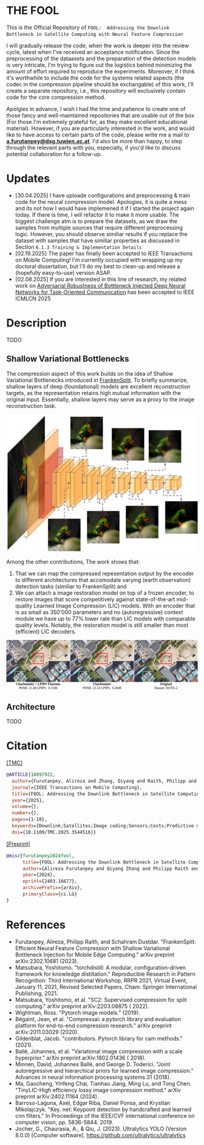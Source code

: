 # THE FOOL

This is the Official Repository
of `FOOL:  Addressing the Downlink Bottleneck in Satellite Computing with Neural Feature Compression`

I will gradually release the code, when the work is deeper into the review cycle, latest when I've received an
acceptance notification.
Since the preprocessing of the dataasets and the preparation of the detection models is very intricate, I'm trying to
figure out the logistics behind minimizing the amount of effort required to reproduce the experiments.
Moreover, if I think it's worthwhile to include the code for the systems related aspects (the codec in the compression
pipeline should be exchangable) of this work, I'll create a separate repository, i.e., this repository will exclusively
contain code for the core compression method.

Apolgies in advance, I wish I had the time and patience to create one of those fancy and well-maintained repositories
that are usable out of the box (For those I'm extremely grateful for, as they make excellent educational material).
However, if you are particularly interested in the work, and would like to have access to certain parts of the code,
please write me a mail to **a.furutanpey@dsg.tuwien.ac.at**. I'd also be more than happy, to step through the relevant
parts with you, especially, if you'd like to discuss potential collaboration for a follow-up.

# Updates

- [30.04.2025] I have uploade configurations and preprocessing & train code for the neural compression model. Apologies,
  it is quite a mess and its not how I would have implemened it if I started the project again today. If there
  is time, I will refactor it to make it more usable. The biggest challenge atm is to prepare the datasets, as we draw
  the samples from multiple sources that require different preprocessing logic. However, you should observe similiar
  results if you replace the dataset with samples that have similiar properties as discussed in
  Section `6.1.3 Training & Implementation Details`
- [02.19.2025] The paper has finally been accepted to IEEE Transactions on Mobile Computing! I'm currently occupied with
  wrapping up my doctoral dissertation, but I'll do my best to clean-up and release a (hopefully easy-to-use) version
  ASAP.
- [02.08.2025] If you are interested in this line of research, my related work
  on [Adversarial Robustness of Bottleneck Injected Deep Neural Networks for Task-Oriented Communication](https://arxiv.org/abs/2412.10265)
  has been accepted to IEEE ICMLCN 2025

# Description

TODO

## Shallow Variational Bottlenecks

The compression aspect of this work builds on the idea of Shallow Variational Bottlenecks introduced
in  [FrankenSplit](https://github.com/rezafuru/FrankenSplit).
To briefly summarize, shallow layers of deep (foundational) models are excellent reconstruction targets, as the
representation retains high mutual information with the original input.
Essentially, shallow layers may serve as a proxy to the image reconstruction task.

![Recon Motivational](figs/recon-motivational.png)

Among the other contributions, The work shows that:

1) That we can map the compressed repesentation output by the encoder to different architectures that accomodate
   varying (earth observation) detection tasks (similiar to FrankenSplit) and
2) We can attach a image restoration model on top of a frozen encoder, to restore images that score competitively
   against state-of-the-art mid-quality Learned Image Compression (LIC) models. With an encoder that is as small as
   350'000 parameters and no (autoregressive) context module we have up to 77% lower rate than LIC models with
   comparable quality levels. Notably, the restoration model is still smaller than most (efficient) LIC decoders.

![Recon Showcase](figs/qual_analysis_pt2.png)

## Architecture

TODO

# Citation

[[TMC]](https://ieeexplore.ieee.org/document/10897922)

```bibtex
@ARTICLE{10897922,
  author={Furutanpey, Alireza and Zhang, Qiyang and Raith, Philipp and Pfandzelter, Tobias and Wang, Shangguang and Dustdar, Schahram},
  journal={IEEE Transactions on Mobile Computing}, 
  title={FOOL: Addressing the Downlink Bottleneck in Satellite Computing with Neural Feature Compression}, 
  year={2025},
  volume={},
  number={},
  pages={1-18},
  keywords={Downlink;Satellites;Image coding;Sensors;Costs;Predictive models;Earth;Space vehicles;Extraterrestrial measurements;Computational modeling;Edge Computing;Edge Intelligence;Orbital Edge Computing;Low Earth Orbit;Satellite Inference;Data Compression;Learned Image Compression;Neural Feature Compression},
  doi={10.1109/TMC.2025.3544516}}
```

[[Preprint]](https://arxiv.org/abs/2403.16677)

```bibtex
@misc{furutanpey2024fool,
      title={FOOL: Addressing the Downlink Bottleneck in Satellite Computing with Neural Feature Compression}, 
      author={Alireza Furutanpey and Qiyang Zhang and Philipp Raith and Tobias Pfandzelter and Shangguang Wang and Schahram Dustdar},
      year={2024},
      eprint={2403.16677},
      archivePrefix={arXiv},
      primaryClass={cs.LG}
}
```

# References

- Furutanpey, Alireza, Philipp Raith, and Schahram Dustdar. "FrankenSplit: Efficient Neural Feature Compression with
  Shallow Variational Bottleneck Injection for Mobile Edge Computing." arXiv preprint arXiv:2302.10681 (2023).
- Matsubara, Yoshitomo. "torchdistill: A modular, configuration-driven framework for knowledge distillation."
  Reproducible Research in Pattern Recognition: Third International Workshop, RRPR 2021, Virtual Event, January 11,
  2021, Revised Selected Papers. Cham: Springer International Publishing, 2021.
- Matsubara, Yoshitomo, et al. "SC2: Supervised compression for split computing." arXiv preprint arXiv:2203.08875 (
  2022).
- Wightman, Ross. "Pytorch image models." (2019).
- Bégaint, Jean, et al. "Compressai: a pytorch library and evaluation platform for end-to-end compression research."
  arXiv preprint arXiv:2011.03029 (2020).
- Gildenblat, Jacob. "contributors. Pytorch library for cam methods." (2021).
- Ballé, Johannes, et al. "Variational image compression with a scale hyperprior." arXiv preprint arXiv:1802.01436 (
  2018).
- Minnen, David, Johannes Ballé, and George D. Toderici. "Joint autoregressive and hierarchical priors for learned image
  compression." Advances in neural information processing systems 31 (2018).
- Ma, Gaocheng, Yinfeng Chai, Tianhao Jiang, Ming Lu, and Tong Chen. "TinyLIC-High efficiency lossy image compression
  method." arXiv preprint arXiv:2402.11164 (2024).
- Barroso-Laguna, Axel, Edgar Riba, Daniel Ponsa, and Krystian Mikolajczyk. "Key. net: Keypoint detection by handcrafted
  and learned cnn filters." In Proceedings of the IEEE/CVF international conference on computer vision, pp. 5836-5844.
    2019.
- Jocher, G., Chaurasia, A., & Qiu, J. (2023). Ultralytics YOLO (Version
  8.0.0) [Computer software]. https://github.com/ultralytics/ultralytics

